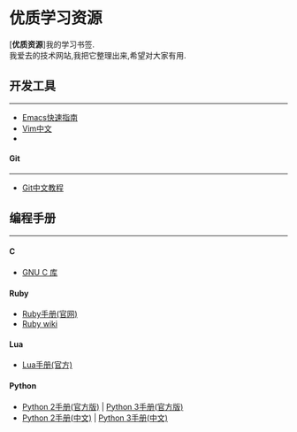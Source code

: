 # 优质学习资源
[**优质资源**]我的学习书签.<br>
我爱去的技术网站,我把它整理出来,希望对大家有用.
## 开发工具
***
* [Emacs快速指南][10]
* [Vim中文][11]
* 
#### Git
***
* [Git中文教程][1]

## 编程手册
***
#### C
* [GNU C 库][6]

#### Ruby
* [Ruby手册(官网)][9]
* [Ruby wiki][7]

#### Lua
* [Lua手册(官方)][8]

#### Python
* [Python 2手册(官方版)][2] | [Python 3手册(官方版)][3]
* [Python 2手册(中文)][4] | [Python 3手册(中文)][5]



[1]: http://git-scm.com/book/zh/v1
[2]: https://docs.python.org/2/tutorial/index.html
[3]: https://docs.python.org/3/tutorial/index.html
[4]: http://www.pythondoc.com/pythontutorial27/index.html
[5]: http://www.pythondoc.com/pythontutorial3/index.html 
[6]: http://www.gnu.org/software/libc/manual/html_mono/libc.html
[7]: https://ruby-china.org/wiki
[8]: http://www.lua.org/manual/5.1/
[9]: http://www.rubyist.net/~slagell/ruby/getstarted.html
[10]: http://www.cnblogs.com/youge/p/4518739.html
[11]: http://sourceforge.net/projects/vimcdoc/files/
